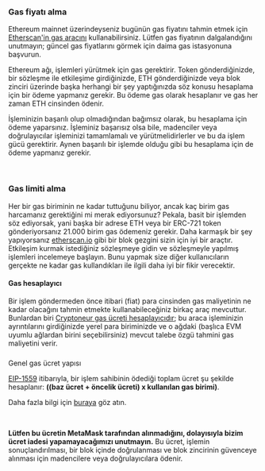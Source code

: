 ### Gas fiyatı alma


Ethereum mainnet üzerindeyseniz bugünün gas fiyatını tahmin etmek için [Etherscan'in gas aracını](https://etherscan.io/gastracker) kullanabilirsiniz. Lütfen gas fiyatının dalgalandığını unutmayın; güncel gas fiyatlarını görmek için daima gas istasyonuna başvurun.


Ethereum ağı, işlemleri yürütmek için gas gerektirir. Token gönderdiğinizde, bir sözleşme ile etkileşime girdiğinizde, ETH gönderdiğinizde veya blok zinciri üzerinde başka herhangi bir şey yaptığınızda söz konusu hesaplama için bir ödeme yapmanız gerekir. Bu ödeme gas olarak hesaplanır ve gas her zaman ETH cinsinden ödenir.


İşleminizin başarılı olup olmadığından bağımsız olarak, bu hesaplama için ödeme yaparsınız. İşleminiz başarısız olsa bile, madenciler veya doğrulayıcılar işleminizi tamamlamalı ve yürütmelidirlerler ve bu da işlem gücü gerektirir. Aynen başarılı bir işlemde olduğu gibi bu hesaplama için de ödeme yapmanız gerekir.


 


### Gas limiti alma


Her bir gas biriminin ne kadar tuttuğunu biliyor, ancak kaç birim gas harcamanız gerektiğini mi merak ediyorsunuz? Pekala, basit bir işlemden söz ediyorsak, yani başka bir adrese ETH veya bir ERC-721 token gönderiyorsanız 21.000 birim gas ödemeniz gerekir. Daha karmaşık bir şey yapıyorsanız [etherscan.io](https://etherscan.io/) gibi bir blok gezgini sizin için iyi bir araçtır. Etkileşim kurmak istediğiniz sözleşmeye gidin ve sözleşmeyle yapılmış işlemleri incelemeye başlayın. Bunu yapmak size diğer kullanıcıların gerçekte ne kadar gas kullandıkları ile ilgili daha iyi bir fikir verecektir.



#### Gas hesaplayıcı


Bir işlem göndermeden önce itibari (fiat) para cinsinden gas maliyetinin ne kadar olacağını tahmin etmekte kullanabileceğiniz birkaç araç mevcuttur. Bunlardan biri [Cryptoneur gas ücreti hesaplayıcıdır](https://www.cryptoneur.xyz/gas-fees-calculator); bu araca işleminizin ayrıntılarını girdiğinizde yerel para biriminizde ve o ağdaki (başlıca EVM uyumlu ağlardan birini seçebilirsiniz) mevcut talebe özgü tahmini gas maliyetini verir.



### 
Genel gas ücret yapısı


[EIP-1559](https://github.com/ethereum/EIPs/blob/master/EIPS/eip-1559.md) itibarıyla, bir işlem sahibinin ödediği toplam ücret şu şekilde hesaplanır: **((baz ücret + öncelik ücreti) x kullanılan gas birimi)**.


Daha fazla bilgi için [buraya](https://support.metamask.io/hc/en-us/articles/4404600179227) göz atın.


 


**Lütfen bu ücretin MetaMask tarafından alınmadığını, dolayısıyla bizim ücret iadesi yapamayacağımızı unutmayın.** Bu ücret, işlemin sonuçlandırılması, bir blok içinde doğrulanması ve blok zincirinin güvenceye alınması için madencilere veya doğrulayıcılara ödenir.

